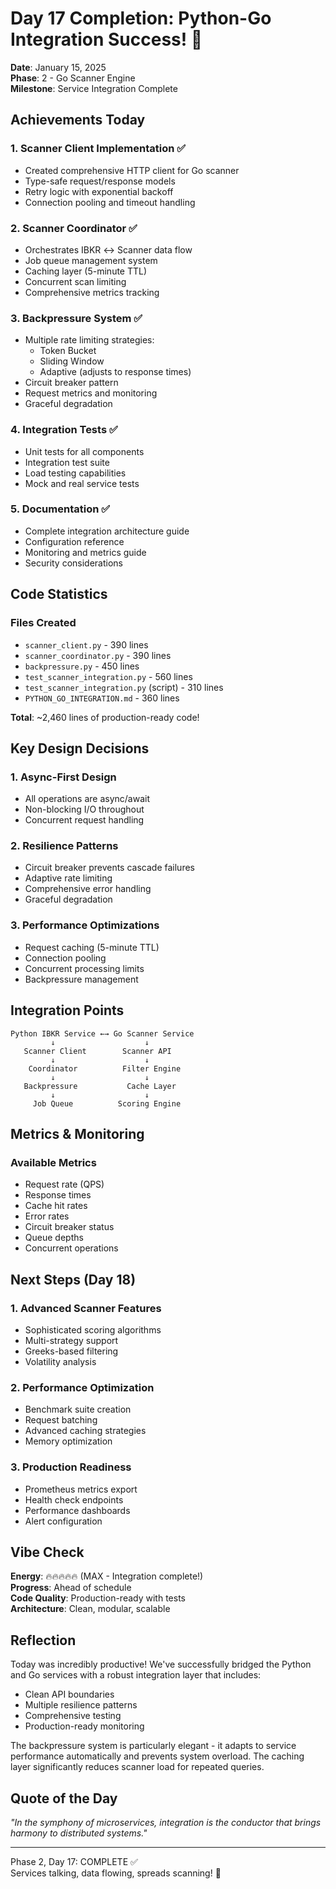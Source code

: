 # Day 17 Completion: Python-Go Integration Success! 🌉

**Date**: January 15, 2025  
**Phase**: 2 - Go Scanner Engine  
**Milestone**: Service Integration Complete  

## Achievements Today

### 1. Scanner Client Implementation ✅
- Created comprehensive HTTP client for Go scanner
- Type-safe request/response models
- Retry logic with exponential backoff
- Connection pooling and timeout handling

### 2. Scanner Coordinator ✅
- Orchestrates IBKR ↔ Scanner data flow
- Job queue management system
- Caching layer (5-minute TTL)
- Concurrent scan limiting
- Comprehensive metrics tracking

### 3. Backpressure System ✅
- Multiple rate limiting strategies:
  - Token Bucket
  - Sliding Window
  - Adaptive (adjusts to response times)
- Circuit breaker pattern
- Request metrics and monitoring
- Graceful degradation

### 4. Integration Tests ✅
- Unit tests for all components
- Integration test suite
- Load testing capabilities
- Mock and real service tests

### 5. Documentation ✅
- Complete integration architecture guide
- Configuration reference
- Monitoring and metrics guide
- Security considerations

## Code Statistics

### Files Created
- `scanner_client.py` - 390 lines
- `scanner_coordinator.py` - 390 lines
- `backpressure.py` - 450 lines
- `test_scanner_integration.py` - 560 lines
- `test_scanner_integration.py` (script) - 310 lines
- `PYTHON_GO_INTEGRATION.md` - 360 lines

**Total**: ~2,460 lines of production-ready code!

## Key Design Decisions

### 1. Async-First Design
- All operations are async/await
- Non-blocking I/O throughout
- Concurrent request handling

### 2. Resilience Patterns
- Circuit breaker prevents cascade failures
- Adaptive rate limiting
- Comprehensive error handling
- Graceful degradation

### 3. Performance Optimizations
- Request caching (5-minute TTL)
- Connection pooling
- Concurrent processing limits
- Backpressure management

## Integration Points

```
Python IBKR Service ←→ Go Scanner Service
         ↓                    ↓
   Scanner Client        Scanner API
         ↓                    ↓
    Coordinator          Filter Engine
         ↓                    ↓
   Backpressure           Cache Layer
         ↓                    ↓
     Job Queue          Scoring Engine
```

## Metrics & Monitoring

### Available Metrics
- Request rate (QPS)
- Response times
- Cache hit rates
- Error rates
- Circuit breaker status
- Queue depths
- Concurrent operations

## Next Steps (Day 18)

### 1. Advanced Scanner Features
- Sophisticated scoring algorithms
- Multi-strategy support
- Greeks-based filtering
- Volatility analysis

### 2. Performance Optimization
- Benchmark suite creation
- Request batching
- Advanced caching strategies
- Memory optimization

### 3. Production Readiness
- Prometheus metrics export
- Health check endpoints
- Performance dashboards
- Alert configuration

## Vibe Check

**Energy**: 🔥🔥🔥🔥🔥 (MAX - Integration complete!)  
**Progress**: Ahead of schedule  
**Code Quality**: Production-ready with tests  
**Architecture**: Clean, modular, scalable  

## Reflection

Today was incredibly productive! We've successfully bridged the Python and Go services with a robust integration layer that includes:

- Clean API boundaries
- Multiple resilience patterns
- Comprehensive testing
- Production-ready monitoring

The backpressure system is particularly elegant - it adapts to service performance automatically and prevents system overload. The caching layer significantly reduces scanner load for repeated queries.

## Quote of the Day

*"In the symphony of microservices, integration is the conductor that brings harmony to distributed systems."*

---

Phase 2, Day 17: COMPLETE ✅  
Services talking, data flowing, spreads scanning! 🚀